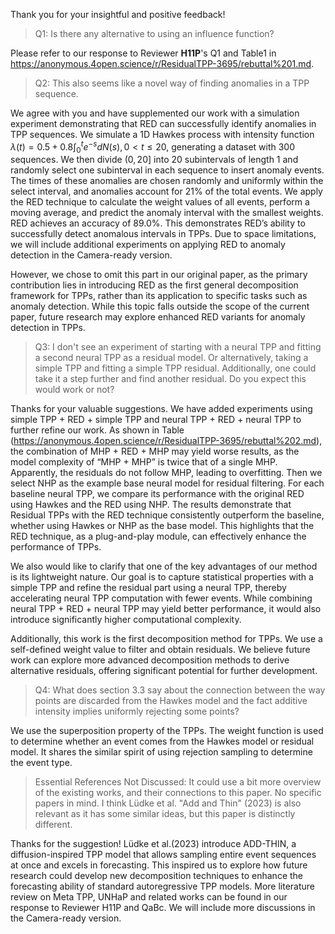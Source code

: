 Thank you for your insightful and positive feedback! 

>Q1: Is there any alternative to using an influence function?

Please refer to our response to Reviewer **H11P**'s Q1 and Table1 in https://anonymous.4open.science/r/ResidualTPP-3695/rebuttal%201.md.

>Q2: This also seems like a novel way of finding anomalies in a TPP sequence.

We agree with you and have supplemented our work with a simulation experiment demonstrating that RED can successfully identify anomalies in TPP sequences. We simulate a 1D Hawkes process with intensity function $\lambda(t)=0.5+0.8\int_0^t e^{-s}dN(s),0<t\leq 20$, generating a dataset with 300 sequences. We then divide $(0,20]$ into 20 subintervals of length 1 and randomly select one subinterval in each sequence to insert anomaly events. The times of these anomalies are chosen randomly and uniformly within the select interval, and anomalies account for 21% of the total events. We apply the RED technique to calculate the weight values of all events, perform a moving average, and predict the anomaly interval with the smallest weights. RED achieves an accuracy of 89.0%. This demonstrates RED’s ability to successfully detect anomalous intervals in TPPs. Due to space limitations, we will include additional experiments on applying RED to anomaly detection in the Camera-ready version.

However, we chose to omit this part in our original paper, as the primary contribution lies in introducing RED as the first general decomposition framework for TPPs, rather than its application to specific tasks such as anomaly detection. While this topic falls outside the scope of the current paper, future research may explore enhanced RED variants for anomaly detection in TPPs.


>Q3: I don't see an experiment of starting with a neural TPP and fitting a second neural TPP as a residual model. Or alternatively, taking a simple TPP and fitting a simple TPP residual. Additionally, one could take it a step further and find another residual. Do you expect this would work or not?

Thanks for your valuable suggestions. We have added experiments using simple TPP + RED + simple TPP and neural TPP + RED + neural TPP to further refine our work. As shown in Table (https://anonymous.4open.science/r/ResidualTPP-3695/rebuttal%202.md), the combination of MHP + RED + MHP may yield worse results, as the model complexity of “MHP + MHP” is twice that of a single MHP. Apparently, the residuals do not follow MHP, leading to overfitting.
Then we select NHP as the example base neural model for residual filtering. For each baseline neural TPP, we compare its performance with the original RED using Hawkes and the RED using NHP. The results demonstrate that Residual TPPs with the RED technique consistently outperform the baseline, whether using Hawkes or NHP as the base model. This highlights that the RED technique, as a plug-and-play module, can effectively enhance the performance of TPPs.

We also would like to clarify that one of the key advantages of our method is its lightweight nature. Our goal is to capture statistical properties with a simple TPP and refine the residual part using a neural TPP, thereby accelerating neural TPP computation with fewer events. While combining neural TPP + RED + neural TPP may yield better performance, it would also introduce significantly higher computational complexity.

Additionally, this work is the first decomposition method for TPPs. We use a self-defined weight value to filter and obtain residuals. We believe future work can explore more advanced decomposition methods to derive alternative residuals, offering significant potential for further development.

>Q4: What does section 3.3 say about the connection between the way points are discarded from the Hawkes model and the fact additive intensity implies uniformly rejecting some points?

We use the superposition property of the TPPs. The weight function is used to determine whether an event comes from the Hawkes model or residual model. It shares the similar spirit of using rejection sampling to determine the event type.

>Essential References Not Discussed: It could use a bit more overview of the existing works, and their connections to this paper. No specific papers in mind. I think Lüdke et al. "Add and Thin" (2023) is also relevant as it has some similar ideas, but this paper is distinctly different.

Thanks for the suggestion! Lüdke et al.(2023) introduce ADD-THIN, a diffusion-inspired TPP model that allows sampling entire event sequences at once and excels in forecasting. This inspired us to explore how future research could develop new decomposition techniques to enhance the forecasting ability of standard autoregressive TPP models. More literature review on Meta TPP, UNHaP and related works can be found in our response to Reviewer H11P and QaBc. We will include more discussions in the Camera-ready version.